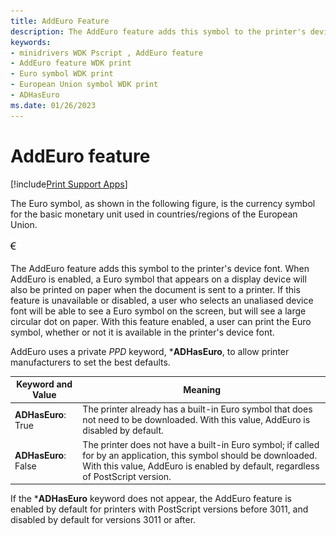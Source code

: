 ```yaml
---
title: AddEuro Feature
description: The AddEuro feature adds this symbol to the printer's device font.
keywords:
- minidrivers WDK Pscript , AddEuro feature
- AddEuro feature WDK print
- Euro symbol WDK print
- European Union symbol WDK print
- ADHasEuro
ms.date: 01/26/2023
---
```


# AddEuro feature

[!include[Print Support Apps](../includes/print-support-apps.md)]

The Euro symbol, as shown in the following figure, is the currency symbol for the basic monetary unit used in countries/regions of the European Union.

![figure of the euro symbol.](images/euro.png)

The AddEuro feature adds this symbol to the printer's device font. When AddEuro is enabled, a Euro symbol that appears on a display device will also be printed on paper when the document is sent to a printer. If this feature is unavailable or disabled, a user who selects an unaliased device font will be able to see a Euro symbol on the screen, but will see a large circular dot on paper. With this feature enabled, a user can print the Euro symbol, whether or not it is available in the printer's device font.

AddEuro uses a private *PPD* keyword, \***ADHasEuro**, to allow printer manufacturers to set the best defaults.

| Keyword and Value | Meaning |
|--|--|
| **ADHasEuro**: True | The printer already has a built-in Euro symbol that does not need to be downloaded. With this value, AddEuro is disabled by default. |
| **ADHasEuro**: False | The printer does not have a built-in Euro symbol; if called for by an application, this symbol should be downloaded. With this value, AddEuro is enabled by default, regardless of PostScript version. |

If the \***ADHasEuro** keyword does not appear, the AddEuro feature is enabled by default for printers with PostScript versions before 3011, and disabled by default for versions 3011 or after.
